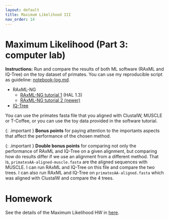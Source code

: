 ```yaml
---
layout: default
title: Maximum Likelihood III
nav_order: 14
---
```


# Maximum Likelihood (Part 3: computer lab)

**Instructions:** Run and compare the results of both ML software (RAxML and IQ-Tree) on the toy dataset of primates. You can use my reproducible script as guideline: [notebook-log.md](https://github.com/crsl4/phylogenetics-class/tree/master/exercises/notebook-log.md).

- RAxML-NG
    - [RAxML-NG tutorial 1](https://github.com/amkozlov/raxml-ng/wiki/Tutorial) (HAL 1.3)
    - [RAxML-NG tutorial 2 (newer)](https://isu-molphyl.github.io/EEOB563/computer_labs/lab4/raxml-ng.html)
- [IQ-Tree](http://www.iqtree.org/workshop/molevol2019)

You can use the primates fasta file that you aligned with ClustalW, MUSCLE or T-Coffee, or you can use the toy data provided in the software tutorial. 

{: .important }
**Bonus points** for paying attention to the importants aspects that affect the performance of the chosen method.

{: .important }
**Double bonus points** for comparing not only the performance of RAxML and IQ-Tree on a given alignment, but comparing how do results differ if we use an alignment from a different method. That is, `primatesAA-aligned-muscle.fasta` are the aligned sequences with MUSCLE. I can run RAxML and IQ-Tree on this file and compare the two trees. I can also run RAxML and IQ-Tree on `primatesAA-aligned.fasta` which was aligned with ClustalW and compare the 4 trees.


# Homework

See the details of the Maximum Likelihood HW in [here](https://github.com/crsl4/phylogenetics-class/blob/master/exercises/hw-ml.md). 


